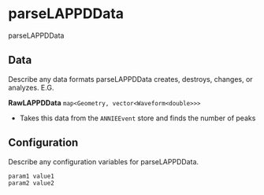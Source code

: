 # parseLAPPDData

parseLAPPDData

## Data

Describe any data formats parseLAPPDData creates, destroys, changes, or analyzes. E.G.

**RawLAPPDData** `map<Geometry, vector<Waveform<double>>>`
* Takes this data from the `ANNIEEvent` store and finds the number of peaks


## Configuration

Describe any configuration variables for parseLAPPDData.

```
param1 value1
param2 value2
```
